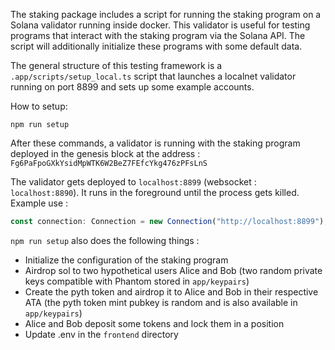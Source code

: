 The staking package includes a script for running the staking program on a Solana validator running inside docker. This validator is useful for testing programs that interact with the staking program via the Solana API. The script will additionally initialize these programs with some default data.

The general structure of this testing framework is a `.app/scripts/setup_local.ts` script that launches a localnet validator running on port 8899 and sets up some example accounts.

How to setup:
```
npm run setup
```

After these commands, a validator is running with the staking program deployed in the genesis block at the address :
```Fg6PaFpoGXkYsidMpWTK6W2BeZ7FEfcYkg476zPFsLnS```


The validator gets deployed to ```localhost:8899``` (websocket : ```localhost:8890```). It runs in the foreground until the process gets killed. Example use :
```ts
const connection: Connection = new Connection("http://localhost:8899");
```

`npm run setup` also does the following things : 
- Initialize the configuration of the staking program
- Airdrop sol to two hypothetical users Alice and Bob (two random private keys compatible with Phantom stored in ```app/keypairs```)
- Create the pyth token and airdrop it to Alice and Bob in their respective ATA (the pyth token mint pubkey is random and is also available in ```app/keypairs```)
- Alice and Bob deposit some tokens and lock them in a position
- Update .env in the `frontend` directory
